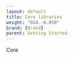 ```yaml
---
layout: default
title: Core libraries
weight: "010.-0.050"
brand: [Brand]
parent: Getting Started
---
```


Core